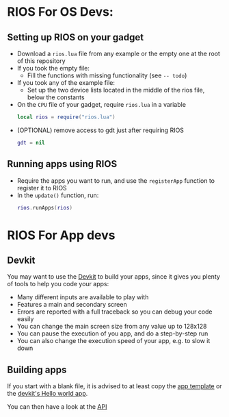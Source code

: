 # RIOS For OS Devs:

## Setting up RIOS on your gadget

- Download a `rios.lua` file from any example or the empty one at the root of this repository
- If you took the empty file:
    - Fill the functions with missing functionality (see `-- todo`)
- If you took any of the example file:
    - Set up the two device lists located in the middle of the rios file, below the constants
- On the `CPU` file of your gadget, require `rios.lua` in a variable
  ```lua
  local rios = require("rios.lua")
  ```
- (OPTIONAL) remove access to gdt just after requiring RIOS
  ```lua
  gdt = nil
  ```

## Running apps using RIOS

- Require the apps you want to run, and use the `registerApp` function to register it to RIOS
- In the `update()` function, run: 
  ```lua
  rios.runApps(rios)
  ```

# RIOS For App devs

## Devkit

You may want to use the [Devkit](https://steamcommunity.com/sharedfiles/filedetails/?id=2899473449) to build your apps, since it gives you plenty of tools to help you code your apps:
- Many different inputs are available to play with
- Features a main and secondary screen
- Errors are reported with a full traceback so you can debug your code easily
- You can change the main screen size from any value up to 128x128
- You can pause the execution of you app, and do a step-by-step run
- You can also change the execution speed of your app, e.g. to slow it down

## Building apps

If you start with a blank file, it is advised to at least copy the [app template](https://github.com/VincentFoulon80/retro-input-output-system/blob/master/example_app/app_template.lua) or the [devkit's Hello world app](https://github.com/VincentFoulon80/retro-input-output-system/blob/master/example_os/devkit/new_app.lua).

You can then have a look at the [API](API.md)